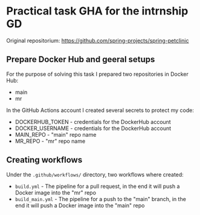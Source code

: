 # Practical task GHA for the intrnship GD

Original repositorium: https://github.com/spring-projects/spring-petclinic

## Prepare Docker Hub and geeral setups

For the purpose of solving this task I prepared two repositories in Docker Hub:

- main 
- mr

In the GitHub Actions account I created several secrets to protect my code:

- DOCKERHUB_TOKEN - credentials for the DockerHub account
- DOCKER_USERNAME - credentials for the DockerHub account
- MAIN_REPO - "main" repo name
- MR_REPO - "mr" repo name


## Creating workflows

Under the `.github/workflows/` directory, two workflows where created:

- `build.yml` - The pipeline for a pull request, in the end it will push a Docker image into the "mr" repo
- `build_main.yml` - The pipeline for a push to the "main" branch, in the end it will push a Docker image into the "main" repo
